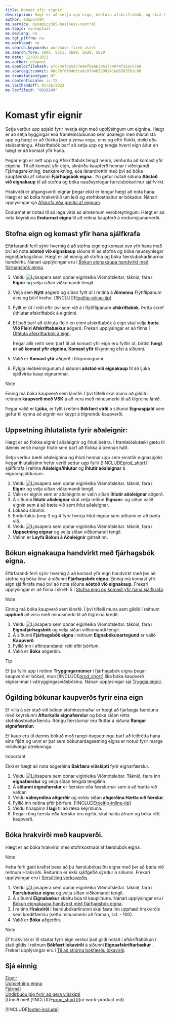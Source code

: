 ```yaml
---
title: Komast yfir eignir
description: Hægt er að setja upp eign, úthluta afskriftabók, og skrá kaupverð eignarinnar.
author: edupont04
ms.service: dynamics365-business-central
ms.topic: conceptual
ms.devlang: na
ms.tgt_pltfrm: na
ms.workload: na
ms.search.keywords: purchase fixed asset
ms.search.form: 5605, 5551, 5600, 5628, 5629
ms.date: 12/03/2021
ms.author: edupont
ms.openlocfilehash: a7c74ef8e5dc7e40f6ea63962734074f35ac57a8
ms.sourcegitcommit: 66c78f6f04bfca6c0794b3299241ed65037b1c08
ms.translationtype: HT
ms.contentlocale: is-IS
ms.lasthandoff: 01/26/2022
ms.locfileid: "8029249"
---
```

# <a name="acquire-fixed-assets"></a>Komast yfir eignir
Setja verður upp spjald fyrir hverja eign með upplýsingum um eignina. Hægt er að setja byggingar eða framleiðslubúnað sem aðaleign með íhlutalista upp og hægt er að flokka þær á ýmsa vegu, eins og eftir flokki, deild eða staðsetningu. Afskriftabók þarf að setja upp og tengja hverri eign áður en hægt er að komast yfir hana.

Þegar eign er sett upp og Afskriftabók tengd henni, verðurðu að komast yfir eignina. Til að komast yfir eign, skráirðu kaupferð hennar í viðeigandi Fjárhagsreikning, bankareikning, eða lánardrottin með því að bóka kaupfærslu af síðunni **Fjárhagsbók eigna** . Þú getur notað síðuna **Aðstoð við eignakaup** til að stofna og bóka nauðsynlegar færslubókarlínur sjálfvirkt.

Hrakvirði er afgangsvirði eignar þegar ekki er lengur hægt að nota hana. Hægt er að bóka hrakvirðið um leið og stofnkostnaður er bókaður. Nánari upplýsingar sjá [Afskrifa eða greiða af eignum](fa-how-depreciate-amortize.md).

Endurmat er notað til að laga virði að almennum verðbreytingum. Hægt er að nota keyrsluna **Endurmat eigna** til að reikna kaupferð á endurnýjunarverði.

## <a name="to-create-a-fixed-asset-and-acquire-it-automatically"></a>Stofna eign og komast yfir hana sjálfkrafa
Eftirfarandi ferli sýnir hvernig á að stofna eign og komast svo yfir hana með því að nota **aðstoð við eignakaup** síðuna til að stofna og bóka nauðsynlegar eignafjárhagslínur. Hægt er að einnig að stofna og bóka færslubókarlínurnar handvirkt. Nánari upplýsingar eru í [Bókun eignakaupa handvirkt með fjárhagsbók eigna](fa-how-acquire.md#to-post-a-fixed-asset-acquisition-manually-with-the-fixed-asset-gl-journal).

1. Veldu ![Ljósapera sem opnar eiginleika Viðmótsleitar.](media/ui-search/search_small.png "Segðu mér hvað þú vilt gera") táknið, fara í **Eignir** og velja síðan viðkomandi tengil.  
2. Velja sem **Nýtt** aðgerð og síðan fyllt út í reitina á **Almenna** Flýtiflipanum eins og þörf krefur. [!INCLUDE[tooltip-inline-tip](includes/tooltip-inline-tip_md.md)]
3. Fyllt er út í reiti eftir því sem við á í flýtiflipanum **afskriftabók**. Þetta skref úthlutar afskriftabók á eigninni.  
4. Ef það þarf að úthluta fleiri en einni afskriftabók á eign skal velja **bæta Við Fleiri Afskriftabækur** aðgerð. Frekari upplýsingar er að finna í [Úthluta afskriftarbók á eign](fa-how-setup-depreciation.md#to-assign-a-depreciation-book-to-a-fixed-asset).

    Þegar allir reitir sem þarf til að komast yfir eign eru fylltir út, birtist **hægt er að komast yfir eignina. Komast yfir** tilkynning efst á síðunni.
5. Valið er **Komast yfir** aðgerð í tilkynningunni.
6. Fylgja leiðbeiningunum á síðunni **aðstoð við eignakaup** til að ljúka sjálfvirka kaup eignarinnar.

> [!NOTE]  
>   Einnig má bóka kaupverð sem lánsfé. Í því tilfelli skal muna að gildið í reitnum **kaupverð með VSK** á að vera með mínusmerki til að tilgreina lánið.

Þegar valið er **Ljúka**, er fyllt í reitinn **Bókfært virði** á síðunni **Eignaspjald** sem gefur til kynna að eignin var keypt á tilgreindu kaupverði.  

## <a name="to-set-up-a-component-list-for-a-main-asset"></a>Uppsetning íhlutalista fyrir aðaleignir:
Hægt er að flokka eignir í aðaleignir og íhluti þeirra. Í framleiðslutæki gætu til dæmis verið margir hlutir sem þarf að flokka á þennan hátt.  

Setja verður bæði aðaleignina og íhluti hennar upp sem einstök eignaspjöld. Þegar íhlutalistinn hefur verið settur upp fyllir [!INCLUDE[prod_short](includes/prod_short.md)] sjálfkrafa í reitina **Aðaleign/íhlutur** og **Íhlutir aðaleignar** á eignarspjöldunum.

1. Veldu ![Ljósapera sem opnar eiginleika Viðmótsleitar.](media/ui-search/search_small.png "Segðu mér hvað þú vilt gera") táknið, fara í **Eignir** og velja síðan viðkomandi tengil.
2. Valin er eignin sem er aðaleignin er valin síðan **íhlutir aðaleignar** aðgerð.
3. Á síðunni **Íhlutir aðaleignar** skal velja reitinn **Eignanr.** og síðan valið eignin sem á að bæta við sem íhlut aðaleignar.
4. Lokaðu síðunni.
5. Endurtaktu þrep 3 og 4 fyrir hverja íhlut eignar sem ætlunin er að bæta við.
6. Veldu ![Ljósapera sem opnar eiginleika Viðmótsleitar.](media/ui-search/search_small.png "Segðu mér hvað þú vilt gera") táknið, fara í **Uppsetning eignar** og velja síðan viðkomandi tengil.
7. Valinn er **Leyfa Bókun á Aðaleignir** gátreitinn.

## <a name="to-post-a-fixed-asset-acquisition-manually-with-the-fixed-asset-gl-journal"></a>Bókun eignakaupa handvirkt með fjárhagsbók eigna.
Eftirfarandi ferli sýnir hvernig á að komast yfir eign handvirkt með því að stofna og bóka línur á síðunni **Fjárhagsbók eigna**. Einnig má komast yfir eign sjálfkrafa með því að nota síðuna **aðstoð við eignakaup**. Frekari upplýsingar er að finna í skrefi 5 í [Stofna eign og komast yfir hana sjálfkrafa](fa-how-acquire.md#to-create-a-fixed-asset-and-acquire-it-automatically).

> [!NOTE]  
>   Einnig má bóka kaupverð sem lánsfé. Í því tilfelli muna sem gildið í reitnum **upphæð** að vera með mínusmerki til að tilgreina kredit.

1. Veldu ![Ljósapera sem opnar eiginleika Viðmótsleitar.](media/ui-search/search_small.png "Segðu mér hvað þú vilt gera") táknið, fara í **Eignafjárhagsbók** og velja síðan viðkomandi tengil.
2. Á síðunni **Fjárhagsbók eigna** í reitnum **Eignabókunartegund** er valið **Kaupverð**.
3. Fyllið inn í eftirstandandi reiti eftir þörfum.
4. Valið er **Bóka** aðgerðin.  

> [!TIP]  
>   Ef þú fyllir upp í reitinn **Tryggingarnúmer** í fjárhagsbók eigna þegar kaupverð er bókað, mun [!INCLUDE[prod_short](includes/prod_short.md)] líka bóka kaupverð eignarinnar í vátryggingasviðsbókina. Nánari upplýsingar sjá [Tryggja eignir](fa-how-insure.md).

## <a name="to-cancel-an-acquisition-cost-posting-for-one-fixed-asset"></a>Ógilding bókunar kaupverðs fyrir eina eign
Ef villa á sér stað við bókun stofnkostnaðar er hægt að fjarlægja færsluna með keyrslunni **Afturkalla eignafærslur** og bóka síðan rétta stofnkostnaðarfærslu. Röngu færslurnar eru fluttar á síðuna **Rangar eignafærslur.**

Ef kaup eru til dæmis bókuð með rangri dagsetningu þarf að leiðrétta hana eins fljótt og unnt er þar sem bókunardagsetning eigna er notuð fyrir marga mikilvæga útreikninga.

> [!IMPORTANT]  
> Ekki er hægt að nota aðgerðina **Bakfæra viðskipti** fyrir eignarfærslur.

1. Veldu ![Ljósapera sem opnar eiginleika Viðmótsleitar.](media/ui-search/search_small.png "Segðu mér hvað þú vilt gera") Táknið, færa inn **eignafærslur** og velja síðan tengda tengilinn.  
2. Á **síðunni eignafærslur** er færslan eða færslurnar sem á að hætta við valdar.  
3. Veldu **valmyndina aðgerðir** og veldu síðan **aðgerðina Hætta við færslur**.
4. Fyllið inn reitina eftir þörfum. [!INCLUDE[tooltip-inline-tip](includes/tooltip-inline-tip_md.md)]
5. Veldu hnappinn **Í lagi** til að ræsa keyrsluna.
6. Þegar röng færsla eða færslur eru ógiltir, skal halda áfram og bóka rétt kaupverð.

## <a name="to-post-the-salvage-value-together-with-the-acquisition-cost"></a>Bóka hrakvirði með kaupverði.
Hægt er að bóka hrakvirði með stofnkostnaði af færslubók eigna.

> [!NOTE]
> Þetta ferli gæti krafist þess að þú færslubókasíðu eigna með því að bæta við reitnum Hrakvirði. Reiturinn er ekki sjálfgefið sýndur á síðunni. Frekari upplýsingar eru í [Sérstilling verksvæðis](ui-personalization-user.md).

1. Veldu ![Ljósapera sem opnar eiginleika Viðmótsleitar.](media/ui-search/search_small.png "Segðu mér hvað þú vilt gera") táknið, fara í **Færslubækur eigna** og velja síðan viðkomandi tengil.
2. Á síðunni **Eignabækur** skaltu búa til kauplínuna. Nánari upplýsingar eru í [Bókun eignakaupa handvirkt með fjárhagsbók eigna](fa-how-acquire.md#to-post-a-fixed-asset-acquisition-manually-with-the-fixed-asset-gl-journal).
3. Í reitinn **Hrakvirði** í færslubókarlínunni skal færa inn upphæð hrakvirðis sem kreditfærslu (settu mínusmerki að framan, t.d. **-** 100).
4. Valið er **Bóka** aðgerðin.

> [!NOTE]
> Ef hrakvirði er til staðar fyrir eign verður það gildi notað í afskriftabókun í stað gildis í reitnum **Bókfært lokavirði** á síðunni **Eignaafskriftarbækur** . Frekari upplýsingar eru í [Til að stjórna bókfærðu lokavirði](fa-how-depreciate-amortize.md#to-manage-the-ending-book-value).

## <a name="see-also"></a>Sjá einnig
[Eignir](fa-manage.md)  
[Uppsetning eigna](fa-setup.md)  
[Fjármál](finance.md)  
[Undirbúðu þig fyrir að gera viðskipti](ui-get-ready-business.md)  
[Unnið með [!INCLUDE[prod_short](includes/prod_short.md)]](ui-work-product.md)


[!INCLUDE[footer-include](includes/footer-banner.md)]